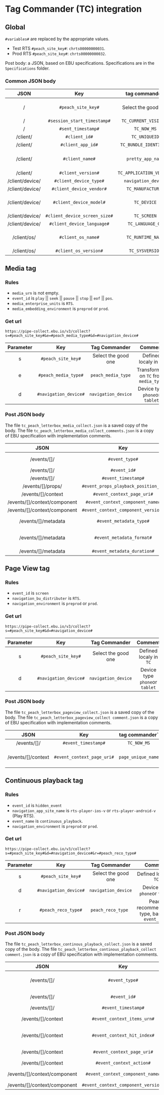 # Tag Commander (TC) integration

## Global

`#variables#` are replaced by the appropriate values.

- Test RTS `#peach_site_key#`: `chrts00000000031`.
- Prod RTS `#peach_site_key#`: `chrts00000000032`.

Post body: a JSON, based on EBU specifications.
Specifications are in the `Specifications` folder.

### Common JSON body

| JSON | Key | tag commander` | Comment |
|:--:|:--:|:--:|:--:|
| / | `#peach_site_key#` | Select the good one | Defined localy in `TC` |
| / | `#session_start_timestamp#` | `TC_CURRENT_VISIT_MS` | |
| / | `#sent_timestamp#` | `TC_NOW_MS` | |
| /client/ | `#client_id#` | `TC_UNIQUEID` | |
| /client/ | `#client_app_id#` | `TC_BUNDLE_IDENTIFIER` | |
| /client/ | `#client_name#` | `pretty_app_name` | Server side variable |
| /client/ | `#client_version#` | `TC_APPLICATION_VERSION` | |
| /client/device/ | `#client_device_type#` | `navigation_device` | |
| /client/device/ | `#client_device_vendor#` | `TC_MANUFACTURER` | |
| /client/device/ | `#client_device_model#` | `TC_DEVICE` | `TC_MODEL` is just "iPhone" |
| /client/device/ | `#client_device_screen_size#` | `TC_SCREEN` | |
| /client/device/ | `#client_device_language#` | `TC_LANGUAGE_GA` | |
| /client/os/ | `#client_os_name#` | `TC_RUNTIME_NAME` | `TC_SYSNAME` isn't lowercase |
| /client/os/ | `#client_os_version#` | `TC_SYSVERSION` | |

## Media tag

### Rules

 - `media_urn` is not empty.
 - `event_id` is `play` || `seek` || `pause` || `stop` || `eof` || `pos`.
 - `media_enterprise_units` is `RTS`.
 - `media_embedding_environment` is `preprod` or `prod`.

### Get url

`https://pipe-collect.ebu.io/v3/collect?s=#peach_site_key#&e=#peach_media_type#&d=#navigation_device#`

| Parameter | Key | Tag Commander | Comment |
|:--:|:--:|:--:|:--:|
| s | `#peach_site_key#` | Select the good one | Defined localy in `TC` |
| e | `#peach_media_type#` | `peach_media_type` |  Transformed on `TC` from `media_type` |
| d | `#navigation_device#` | `navigation_device` | Device type `phone`or `tablet` |
 
### Post JSON body

The file `tc_peach_letterbox_media_collect.json` is a saved copy of the body.
The file `tc_peach_letterbox_media_collect_comments.json` is a copy of EBU specification with implementation comments.

| JSON | Key | tag commander` | Comment |
|:--:|:--:|:--:|:--:|
| /events/[]/ | `#event_type#` | `peach_event_type` | Transformed on TC from `event_id` |
| /events/[]/ | `#event_id#` | `media_urn` | |
| /events/[]/ | `#event_timestamp#` | `TC_NOW_MS` | |
| /events/[]/props/ | `#event_props_playback_position_s#` | `media_playhead_position` | Server side variable |
| /events/[]/context | `#event_context_page_uri#` | `page_unique_name` | Server side variable |
| /events/[]/context/component | `#event_context_component_name#` | `media_player_display` | |
| /events/[]/context/component | `#event_context_component_version#` | `media_player_version` | |
| /events/[]/metadata | `#event_metadata_type#` | `peach_media_type` | Transformed on TC from `media_type` |
| /events/[]/metadata | `#event_metadata_format#` | `peach_media_format` | Transformed on TC from `media_is_livestream` |
| /events/[]/metadata | `#event_metadata_duration#` | `media_segment_length` | |

## Page View tag

### Rules

 - `event_id` is `screen`
 - `navigation_bu_distributer` is `RTS`.
 - `navigation_environment` is `preprod` or `prod`.

### Get url

`https://pipe-collect.ebu.io/v3/collect?s=#peach_site_key#&d=#navigation_device#`

| Parameter | Key | Tag Commander | Comment |
|:--:|:--:|:--:|:--:|
| s | `#peach_site_key#` | Select the good one | Defined localy in `TC` |
| d | `#navigation_device#` | `navigation_device` | Device type `phone`or `tablet` |

### Post JSON body

The file `tc_peach_letterbox_pageview_collect.json` is a saved copy of the body.
The file `tc_peach_letterbox_pageview_collect comment.json` is a copy of EBU specification with implementation comments.

| JSON | Key | tag commander` | Comment |
|:--:|:--:|:--:|:--:|
| /events/[]/ | `#event_timestamp#` | `TC_NOW_MS` | |
| /events/[]/context | `#event_context_page_uri#` | `page_unique_name` | Server side variable |

## Continuous playback tag

### Rules

 - `event_id` is `hidden_event`
 - `navigation_app_site_name` is `rts-player-ios-v` or `rts-player-android-v` (Play RTS).
 - `event_name` is `continuous_playback`.
 - `navigation_environment` is `preprod` or `prod`.

### Get url

`https://pipe-collect.ebu.io/v3/collect?s=#peach_site_key#&d=#navigation_device#&r=#peach_reco_type#`

| Parameter | Key | Tag Commander | Comment |
|:--:|:--:|:--:|:--:|
| s | `#peach_site_key#` | Select the good one | Defined localy in `TC` |
| d | `#navigation_device#` | `navigation_device` | Device type `phone`or `tablet` |
| r | `#peach_reco_type#` | `peach_reco_type ` | Peach recommendation type, based of `event_type` |

### Post JSON body

The file `tc_peach_letterbox_continous_playback_collect.json` is a saved copy of the body.
The file `tc_peach_letterbox_continous_playback_collect comment.json` is a copy of EBU specification with implementation comments.

| JSON | Key | tag commander` | Comment |
|:--:|:--:|:--:|:--:|
| /events/[]/ | `#event_type#` | `peach_reco_type` | Transformed on `TC` from `event_type` | |
| /events/[]/ | `#event_id#` | `event_value_1` | Recommendation id |
| /events/[]/ | `#event_timestamp#` | `TC_NOW_MS` | |
| /events/[]/context | `#event_context_items_urn#` | `event_value` | Media URN displayed |
| /events/[]/context | `#event_context_hit_index#` | `peach_cp_hit_index` | Transformed on `TC` from `event_type` |
| /events/[]/context | `#event_context_page_uri#` | `page_unique_name` | Server side variable |
| /events/[]/context | `#event_context_action#` | `event_source` | |
| /events/[]/context/component | `#event_context_component_name#` | `pretty_app_name` | Server side variable |
| /events/[]/context/component | `#event_context_component_version#` | `TC_APPLICATION_VERSION` | |